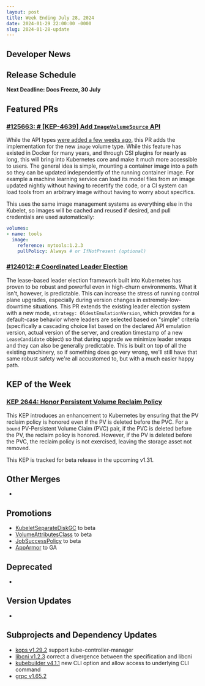 ```yaml
---
layout: post
title: Week Ending July 28, 2024
date: 2024-01-29 22:00:00 -0000
slug: 2024-01-28-update
---
```


## Developer News


## Release Schedule

**Next Deadline: Docs Freeze, 30 July**


## Featured PRs

### [#125663: # [KEP-4639] Add `ImageVolumeSource` API](https://github.com/kubernetes/kubernetes/pull/125663)

While the API types [were added a few weeks ago](https://github.com/kubernetes/kubernetes/pull/125660), this PR adds the implementation for the new `image` volume type. While this feature has existed in Docker for many years, and through CSI plugins for nearly as long, this will bring into Kubernetes core and make it much more accessible to users. The general idea is simple, mounting a container image into a path so they can be updated independently of the running container image. For example a machine learning service can load its model files from an image updated nightly without having to recertify the code, or a CI system can load tools from an arbitrary image without having to worry about specifics.

This uses the same image management systems as everything else in the Kubelet, so images will be cached and reused if desired, and pull credentials are used automatically:

```yaml
volumes:
- name: tools
  image:
    reference: mytools:1.2.3
    pullPolicy: Always # or IfNotPresent (optional)
```

### [#124012: # Coordinated Leader Election](https://github.com/kubernetes/kubernetes/pull/124012)

The lease-based leader election framework built into Kubernetes has proven to be robust and powerful even in high-churn environments. What it isn't, however, is predictable. This can increase the stress of running control plane upgrades, especially during version changes in extremely-low-downtime situations. This PR extends the existing leader election system with a new mode, `strategy: OldestEmulationVersion`, which provides for a default-case behavior where leaders are selected based on "simple" criteria (specifically a cascading choice list based on the declared API emulation version, actual version of the server, and creation timestamp of a new `LeaseCandidate` object) so that during upgrade we minimize leader swaps and they can also be generally predictable. This is built on top of all the existing machinery, so if something does go very wrong, we'll still have that same robust safety we're all accustomed to, but with a much easier happy path.

## KEP of the Week
### [KEP 2644: Honor Persistent Volume Reclaim Policy](https://github.com/kubernetes/enhancements/tree/master/keps/sig-storage/2644-honor-pv-reclaim-policy)

This KEP introduces an enhancement to Kubernetes by ensuring that the PV reclaim policy is honored even if the PV is deleted before the PVC. For a `bound` PV-Persistent Volume Claim (PVC) pair, if the PVC is deleted before the PV, the reclaim policy is honored. However, if the PV is deleted before the PVC, the reclaim policy is not exercised, leaving the storage asset not removed.

This KEP is tracked for beta release in the upcoming v1.31.

## Other Merges

*

## Promotions

* [KubeletSeparateDiskGC](https://github.com/kubernetes/kubernetes/pull/126205) to beta
* [VolumeAttributesClass](https://github.com/kubernetes/kubernetes/pull/126145) to beta
* [JobSuccessPolicy](https://github.com/kubernetes/kubernetes/pull/126067) to beta
* [AppArmor](https://github.com/kubernetes/kubernetes/pull/125257) to GA

## Deprecated

*

## Version Updates

*

## Subprojects and Dependency Updates

* [kops v1.29.2](https://github.com/kubernetes/kops/releases/tag/v1.29.2) support kube-controller-manager
* [libcni v1.2.3](https://github.com/containernetworking/cni/releases/tag/v1.2.3) correct a divergence between the specification and libcni
* [kubebuilder v4.1.1](https://github.com/kubernetes-sigs/kubebuilder/releases/tag/v4.1.1) new CLI option and allow access to underlying CLI command
* [grpc v1.65.2](https://github.com/grpc/grpc/releases/tag/v1.65.2) 
